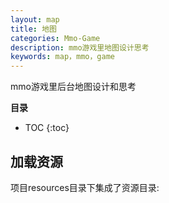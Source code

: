 ```yaml
---
layout: map
title: 地图
categories: Mmo-Game
description: mmo游戏里地图设计思考
keywords: map，mmo，game
---
```


 mmo游戏里后台地图设计和思考

**目录**

* TOC
{:toc}

## 加载资源

项目resources目录下集成了资源目录:



